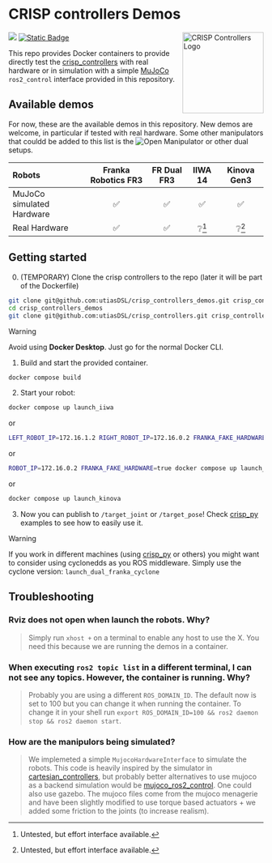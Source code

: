 # CRISP controllers Demos

<img src="https://github.com/user-attachments/assets/284983f8-2311-4699-86ab-06fc2ea9d5af" alt="CRISP Controllers Logo" width="160" align="right"/>

<a href="https://github.com/utiasDSL/crisp_controllers/actions/workflows/docker_build.yml"><img src="https://github.com/utiasDSL/crisp_controllers/actions/workflows/docker_build.yml/badge.svg"/></a>
<a href="https://danielsanjosepro.github.io/crisp_controllers/"><img alt="Static Badge" src="https://img.shields.io/badge/docs-passing-blue?style=flat&link=https%3A%2F%2Fdanielsanjosepro.github.io%2Fcrisp_controllers%2F"></a>

This repo provides Docker containers to provide directly test the [crisp_controllers](https://github.com/utiasDSL/crisp_controllers) with real hardware or in simulation with a simple [MuJoCo](https://github.com/google-deepmind/mujoco) `ros2_control` interface provided in this repository.

## Available demos
For now, these are the available demos in this repository. New demos are welcome, in particular if tested with real hardware.
Some other manipulators that couldd be added to this list is the ![Open Manipulator](https://github.com/ROBOTIS-GIT/open_manipulator) or other dual setups.

| Robots | Franka Robotics FR3 | FR Dual FR3 | IIWA 14 | Kinova Gen3 |
| :--- | :---: | :---: | :---: | :---: |
| MuJoCo simulated Hardware | ✅ | ✅ | ✅ | ✅ |
| Real Hardware | ✅ | ✅ | ❔[^1]  | ❔[^1] |

[^1]: Untested, but effort interface available.

## Getting started


0. (TEMPORARY) Clone the crisp controllers to the repo (later it will be part of the Dockerfile)
```bash
git clone git@github.com:utiasDSL/crisp_controllers_demos.git crisp_controllers_demos
cd crisp_controllers_demos
git clone git@github.com:utiasDSL/crisp_controllers.git crisp_controllers
```

> [!WARNING]
> Avoid using **Docker Desktop**. Just go for the normal Docker CLI.

1. Build and start the provided container.
```bash
docker compose build
```
2. Start your robot:
```bash
docker compose up launch_iiwa
```
or
```bash
LEFT_ROBOT_IP=172.16.1.2 RIGHT_ROBOT_IP=172.16.0.2 FRANKA_FAKE_HARDWARE=true docker compose up launch_dual_franka
```
or
```bash
ROBOT_IP=172.16.0.2 FRANKA_FAKE_HARDWARE=true docker compose up launch_franka
```
or
```bash
docker compose up launch_kinova
```

3. Now you can publish to `/target_joint` or `/target_pose`! Check [crisp_py](https://github.com/utiasDSL/crisp_py) examples to see how to easily use it.

> [!WARNING]  
> If you work in different machines (using [crisp_py](https://github.com/utiasDSL/crisp_py) or others) you might want to consider using cyclonedds as you ROS middleware.
> Simply use the cyclone version: `launch_dual_franka_cyclone`

## Troubleshooting

### Rviz does not open when launch the robots. Why?
> Simply run `xhost +` on a terminal to enable any host to use the X. You need this because we are running the demos in a container.

### When executing `ros2 topic list` in a different terminal, I can not see any topics. However, the container is running. Why?
> Probably you are using a different `ROS_DOMAIN_ID`. The default now is set to 100 but you can change it when running the container. To change it in your shell run `export ROS_DOMAIN_ID=100 && ros2 daemon stop && ros2 daemon start`.

### How are the manipulors being simulated?
> We implemeted a simple `MujocoHardwareInterface` to simulate the robots. This code is heavily inspired by the simulator in <a href="https://github.com/fzi-forschungszentrum-informatik/cartesian_controllers/tree/ros2/cartesian_controller_simulation">cartesian_controllers</a>, but probably better alternatives to use mujoco as a backend simulation would be <a href="https://github.com/moveit/mujoco_ros2_control">mujoco_ros2_control</a>. One could also use gazebo. 
> The mujoco files come from the mujoco menagerie and have been slightly modified to use torque based actuators + we added some friction to the joints (to increase realism).

